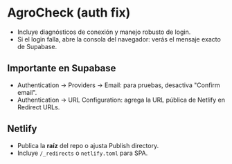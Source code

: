 # AgroCheck (auth fix)
- Incluye diagnósticos de conexión y manejo robusto de login.
- Si el login falla, abre la consola del navegador: verás el mensaje exacto de Supabase.

## Importante en Supabase
- Authentication → Providers → Email: para pruebas, desactiva "Confirm email".
- Authentication → URL Configuration: agrega la URL pública de Netlify en Redirect URLs.

## Netlify
- Publica la **raíz** del repo o ajusta Publish directory.
- Incluye `/_redirects` o `netlify.toml` para SPA.
